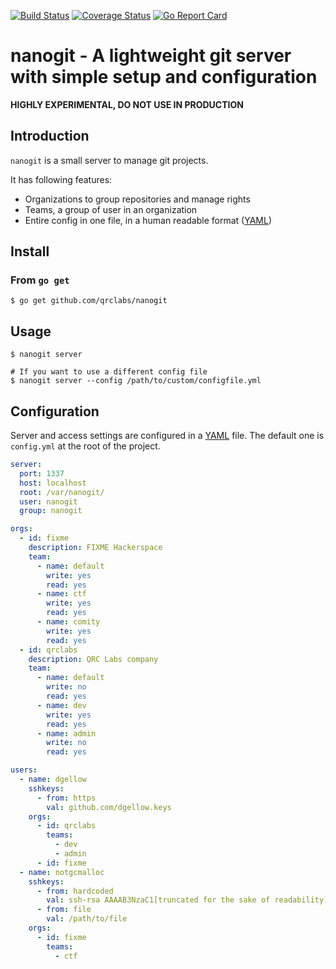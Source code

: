 [![Build Status](https://travis-ci.org/QRCLabs/nanogit.svg?branch=master)](https://travis-ci.org/QRCLabs/nanogit)
[![Coverage Status](https://coveralls.io/repos/github/QRCLabs/nanogit/badge.svg?branch=master)](https://coveralls.io/github/QRCLabs/nanogit?branch=master)
[![Go Report Card](https://goreportcard.com/badge/github.com/qrclabs/nanogit)](https://goreportcard.com/report/github.com/qrclabs/nanogit)

# nanogit - A lightweight git server with simple setup and configuration

**HIGHLY EXPERIMENTAL, DO NOT USE IN PRODUCTION**

## Introduction

`nanogit` is a small server to manage git projects.

It has following features:

- Organizations to group repositories and manage rights
- Teams, a group of user in an organization
- Entire config in one file, in a human readable format ([YAML](https://en.wikipedia.org/wiki/YAML))

## Install

### From `go get`

```
$ go get github.com/qrclabs/nanogit
```

## Usage

```
$ nanogit server

# If you want to use a different config file
$ nanogit server --config /path/to/custom/configfile.yml
```

## Configuration

Server and access settings are configured in a [YAML](https://en.wikipedia.org/wiki/YAML) file. The default one is `config.yml` at the root of the project.

```yaml
server:
  port: 1337
  host: localhost
  root: /var/nanogit/
  user: nanogit
  group: nanogit

orgs:
  - id: fixme
    description: FIXME Hackerspace
    team:
      - name: default
        write: yes
        read: yes
      - name: ctf
        write: yes
        read: yes
      - name: comity
        write: yes
        read: yes
  - id: qrclabs
    description: QRC Labs company
    team:
      - name: default
        write: no
        read: yes
      - name: dev
        write: yes
        read: yes
      - name: admin
        write: no
        read: yes

users:
  - name: dgellow
    sshkeys:
      - from: https
        val: github.com/dgellow.keys
    orgs:
      - id: qrclabs
        teams:
          - dev
          - admin
      - id: fixme
  - name: notgcmalloc
    sshkeys:
      - from: hardcoded
        val: ssh-rsa AAAAB3NzaC1[truncated for the sake of readability]+MWYbwK1Tgx
      - from: file
        val: /path/to/file
    orgs:
      - id: fixme
        teams:
          - ctf

```

